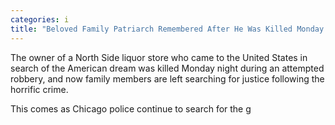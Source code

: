 ```yaml
---
categories: i
title: "Beloved Family Patriarch Remembered After He Was Killed Monday During Attempted Robbery"
---
```


The owner of a North Side liquor store who came to the United States in search of the American dream was killed Monday night during an attempted robbery, and now family members are left searching for justice following the horrific crime. 



This comes as Chicago police continue to search for the g
